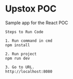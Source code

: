 # Upstox POC
Sample app for the React POC

```
Steps to Run Code

1. Run command in cmd 
npm install

2. Run project 
npm run dev

3. Go to URL.
http://localhost:8080